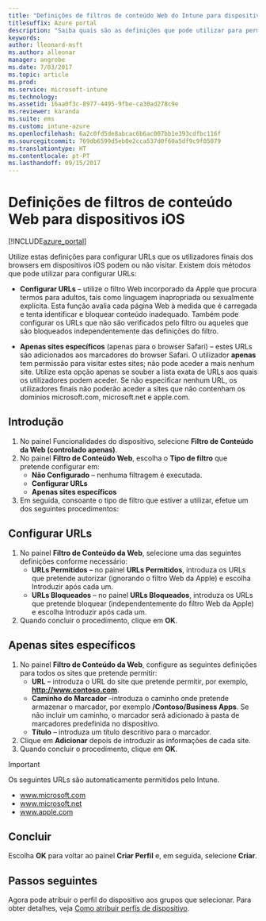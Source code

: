 ```yaml
---
title: "Definições de filtros de conteúdo Web do Intune para dispositivos iOS"
titlesuffix: Azure portal
description: "Saiba quais são as definições que pode utilizar para permitir e bloquear o acesso a sites a partir de dispositivos iOS.\""
keywords: 
author: lleonard-msft
ms.author: alleonar
manager: angrobe
ms.date: 7/03/2017
ms.topic: article
ms.prod: 
ms.service: microsoft-intune
ms.technology: 
ms.assetid: 16aa0f3c-8977-4495-9fbe-ca30ad278c9e
ms.reviewer: karanda
ms.suite: ems
ms.custom: intune-azure
ms.openlocfilehash: 6a2c0fd5de8abcac6b6ac007bb1e393cdfbc116f
ms.sourcegitcommit: 769db6599d5eb0e2cca537d0f60a5df9c9f05079
ms.translationtype: HT
ms.contentlocale: pt-PT
ms.lasthandoff: 09/15/2017
---
```

# <a name="web-content-filter-settings-for-ios-devices"></a>Definições de filtros de conteúdo Web para dispositivos iOS

[!INCLUDE[azure_portal](./includes/azure_portal.md)]

Utilize estas definições para configurar URLs que os utilizadores finais dos browsers em dispositivos iOS podem ou não visitar. Existem dois métodos que pode utilizar para configurar URLs:

- **Configurar URLs** – utilize o filtro Web incorporado da Apple que procura termos para adultos, tais como linguagem inapropriada ou sexualmente explícita. Esta função avalia cada página Web à medida que é carregada e tenta identificar e bloquear conteúdo inadequado. Também pode configurar os URLs que não são verificados pelo filtro ou aqueles que são bloqueados independentemente das definições do filtro.

- **Apenas sites específicos** (apenas para o browser Safari) – estes URLs são adicionados aos marcadores do browser Safari. O utilizador **apenas** tem permissão para visitar estes sites; não pode aceder a mais nenhum site. Utilize esta opção apenas se souber a lista exata de URLs aos quais os utilizadores podem aceder.
Se não especificar nenhum URL, os utilizadores finais não poderão aceder a sites que não contenham os domínios microsoft.com, microsoft.net e apple.com.



## <a name="get-started"></a>Introdução

1. No painel Funcionalidades do dispositivo, selecione **Filtro de Conteúdo da Web (controlado apenas)**.
2. No painel **Filtro de Conteúdo Web**, escolha o **Tipo de filtro** que pretende configurar em:
    - **Não Configurado** – nenhuma filtragem é executada.
    - **Configurar URLs**
    - **Apenas sites específicos**
3. Em seguida, consoante o tipo de filtro que estiver a utilizar, efetue um dos seguintes procedimentos:


## <a name="configure-urls"></a>Configurar URLs

1. No painel **Filtro de Conteúdo da Web**, selecione uma das seguintes definições conforme necessário:
    - **URLs Permitidos** – no painel **URLs Permitidos**, introduza os URLs que pretende autorizar (ignorando o filtro Web da Apple) e escolha Introduzir após cada um.
    - **URLs Bloqueados** – no painel **URLs Bloqueados**, introduza os URLs que pretende bloquear (independentemente do filtro Web da Apple) e escolha Introduzir após cada um.
2. Quando concluir o procedimento, clique em **OK**.


## <a name="specific-websites-only"></a>Apenas sites específicos

1. No painel **Filtro de Conteúdo da Web**, configure as seguintes definições para todos os sites que pretende permitir:
    - **URL** – introduza o URL do site que pretende permitir, por exemplo, **http://www.contoso.com**.
    - **Caminho do Marcador** –introduza o caminho onde pretende armazenar o marcador, por exemplo **/Contoso/Business Apps**. Se não incluir um caminho, o marcador será adicionado à pasta de marcadores predefinida no dispositivo.
    - **Título** – introduza um título descritivo para o marcador.
2. Clique em **Adicionar** depois de introduzir as informações de cada site.
3. Quando concluir o procedimento, clique em **OK**.

>[!IMPORTANT] 
> Os seguintes URLs são automaticamente permitidos pelo Intune.
> - www.microsoft.com
> - www.microsoft.net
> - www.apple.com

## <a name="finish-up"></a>Concluir

Escolha **OK** para voltar ao painel **Criar Perfil** e, em seguida, selecione **Criar**.

## <a name="next-steps"></a>Passos seguintes

Agora pode atribuir o perfil do dispositivo aos grupos que selecionar. Para obter detalhes, veja [Como atribuir perfis de dispositivo](device-profile-assign.md).

